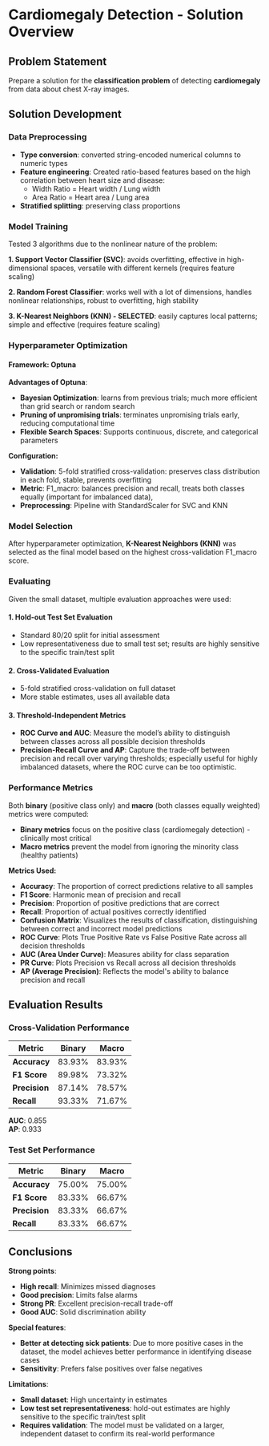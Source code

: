 # Cardiomegaly Detection - Solution Overview

## Problem Statement
Prepare a solution for the **classification problem** of detecting **cardiomegaly** from data about chest X-ray images.

## Solution Development

### Data Preprocessing
- **Type conversion**: converted string-encoded numerical columns to numeric types
- **Feature engineering**: Created ratio-based features based on the high correlation between heart size and disease:
  - Width Ratio = Heart width / Lung width
  - Area Ratio = Heart area / Lung area
- **Stratified splitting**: preserving class proportions

### Model Training
Tested 3 algorithms due to the nonlinear nature of the problem:

**1. Support Vector Classifier (SVC)**: avoids overfitting, effective in high-dimensional spaces, versatile with different kernels (requires feature scaling)

**2. Random Forest Classifier**: works well with a lot of dimensions, handles nonlinear relationships, robust to overfitting, high stability

**3. K-Nearest Neighbors (KNN) - SELECTED**: easily captures local patterns; simple and effective (requires feature scaling)

### Hyperparameter Optimization

#### Framework: **Optuna**

**Advantages of Optuna**:

- **Bayesian Optimization**: learns from previous trials; much more efficient than grid search or random search
- **Pruning of unpromising trials**: terminates unpromising trials early, reducing computational time
- **Flexible Search Spaces**: Supports continuous, discrete, and categorical parameters


**Configuration:**
- **Validation**: 5-fold stratified cross-validation: preserves class distribution in each fold, stable, prevents overfitting
- **Metric**: F1_macro: balances precision and recall, treats both classes equally (important for imbalanced data), 
- **Preprocessing**: Pipeline with StandardScaler for SVC and KNN

### Model Selection

After hyperparameter optimization, **K-Nearest Neighbors (KNN)** was selected as the final model based on the highest cross-validation F1_macro score.
### Evaluating

Given the small dataset, multiple evaluation approaches were used:

#### 1. Hold-out Test Set Evaluation
- Standard 80/20 split for initial assessment
- Low representativeness due to small test set; results are highly sensitive to the specific train/test split

#### 2. Cross-Validated Evaluation
- 5-fold stratified cross-validation on full dataset
- More stable estimates, uses all available data

#### 3. Threshold-Independent Metrics
- **ROC Curve and AUC**: Measure the model’s ability to distinguish between classes across all possible decision thresholds
- **Precision-Recall Curve and AP**: Capture the trade-off between precision and recall over varying thresholds; especially useful for highly imbalanced datasets, where the ROC curve can be too optimistic.

### Performance Metrics

Both **binary** (positive class only) and **macro** (both classes equally weighted) metrics were computed:

- **Binary metrics** focus on the positive class (cardiomegaly detection) - clinically most critical
- **Macro metrics** prevent the model from ignoring the minority class (healthy patients)


**Metrics Used:**
- **Accuracy**: The proportion of correct predictions relative to all samples
- **F1 Score**: Harmonic mean of precision and recall
- **Precision**: Proportion of positive predictions that are correct
- **Recall**: Proportion of actual positives correctly identified
- **Confusion Matrix**: Visualizes the results of classification, distinguishing between correct and incorrect model predictions
- **ROC Curve**: Plots True Positive Rate vs False Positive Rate across all decision thresholds
- **AUC (Area Under Curve)**: Measures ability for class separation
- **PR Curve**: Plots Precision vs Recall across all decision thresholds
- **AP (Average Precision)**: Reflects the model's ability to balance precision and recall


## Evaluation Results

### Cross-Validation Performance

| Metric | Binary| Macro|
|--------|-------|------|
| **Accuracy** | 83.93% | 83.93% |
| **F1 Score** | 89.98% | 73.32% |
| **Precision** | 87.14% | 78.57% |
| **Recall** | 93.33% | 71.67% |

**AUC**: 0.855  
**AP**: 0.933

### Test Set Performance

| Metric | Binary| Macro|
|--------|-------|------|
| **Accuracy** | 75.00% | 75.00% |
| **F1 Score** | 83.33% | 66.67% |
| **Precision** | 83.33% | 66.67% |
| **Recall** | 83.33% | 66.67% |

## Conclusions
**Strong points**:
- **High recall**: Minimizes missed diagnoses
- **Good precision**: Limits false alarms
- **Strong PR**: Excellent precision-recall trade-off
- **Good AUC**: Solid discrimination ability

**Special features**:
- **Better at detecting sick patients**: Due to more positive cases in the dataset, the model achieves better performance in identifying disease cases
- **Sensitivity**: Prefers false positives over false negatives

**Limitations**:
- **Small dataset**: High uncertainty in estimates
- **Low test set representativeness**: hold-out estimates are highly sensitive to the specific train/test split 
- **Requires validation**: The model must be validated on a larger, independent dataset to confirm its real-world performance